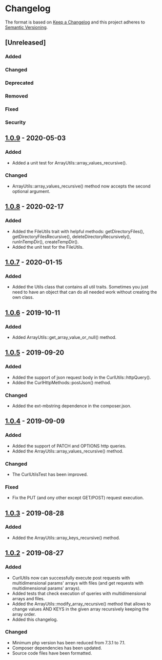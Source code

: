 # Changelog
The format is based on [Keep a Changelog](http://keepachangelog.com/en/1.0.0/)
and this project adheres to [Semantic Versioning](http://semver.org/spec/v2.0.0.html).

## [Unreleased]
### Added
### Changed
### Deprecated
### Removed
### Fixed
### Security


## [1.0.9] - 2020-05-03
### Added
- Added a unit test for ArrayUtils::array_values_recursive().
### Changed
- ArrayUtils::array_values_recursive() method now accepts the second optional argument.

## [1.0.8] - 2020-02-17
### Added
- Added the FileUtils trait with helpful methods: getDirectoryFiles(), getDirectoryFilesRecursive(), deleteDirectoryRecursively(), runInTempDir(), createTempDir().
- Added the unit test for the FileUtils.

## [1.0.7] - 2020-01-15
### Added
- Added the Utils class that contains all util traits. Sometimes you just need to have an object that can do all needed work without creating the own class.

## [1.0.6] - 2019-10-11
### Added
- Added ArrayUtils::get_array_value_or_null() method.

## [1.0.5] - 2019-09-20
### Added
- Added the support of json request body in the CurlUtils::httpQuery().
- Added the CurlHttpMethods::postJson() method.
### Changed
- Added the ext-mbstring dependence in the composer.json.

## [1.0.4] - 2019-09-09
### Added
- Added the support of PATCH and OPTIONS http queries.
- Added the ArrayUtils::array_values_recursive() method.
### Changed
- The CurlUtilsTest has been improved.
### Fixed
- Fix the PUT (and ony other except GET/POST) request execution.

## [1.0.3] - 2019-08-28
### Added
- Added the ArrayUtils::array_keys_recursive() method.

## [1.0.2] - 2019-08-27
### Added
- CurlUtils now can successfully execute post requests with multidimensional params' arrays with files (and get requests with multidimensional params' arrays).
- Added tests that check execution of queries with multidimensional arrays and files.
- Added the ArrayUtils::modify_array_recursive() method that allows to change values AND KEYS in the given array recursively keeping the array order.
- Added this changelog.
### Changed
- Minimum php version has been reduced from 7.3.1 to 7.1.
- Composer dependencies has been updated.
- Source code files have been formatted.

[1.0.9]: https://github.com/CaliforniaMountainSnake/php-utils/compare/1.0.8...1.0.9
[1.0.8]: https://github.com/CaliforniaMountainSnake/php-utils/compare/1.0.7...1.0.8
[1.0.7]: https://github.com/CaliforniaMountainSnake/php-utils/compare/1.0.6...1.0.7
[1.0.6]: https://github.com/CaliforniaMountainSnake/php-utils/compare/1.0.5...1.0.6
[1.0.5]: https://github.com/CaliforniaMountainSnake/php-utils/compare/1.0.4...1.0.5
[1.0.4]: https://github.com/CaliforniaMountainSnake/php-utils/compare/1.0.3...1.0.4
[1.0.3]: https://github.com/CaliforniaMountainSnake/php-utils/compare/1.0.2...1.0.3
[1.0.2]: https://github.com/CaliforniaMountainSnake/php-utils/compare/1.0.1...1.0.2
[1.0.1]: https://github.com/CaliforniaMountainSnake/php-utils/compare/1.0.0...1.0.1
